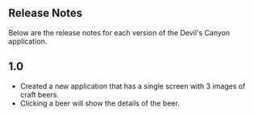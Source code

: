 ## Release Notes

Below are the release notes for each version of the Devil's Canyon application.

## 1.0

 * Created a new application that has a single screen with 3 images of craft beers.
 * Clicking a beer will show the details of the beer.

